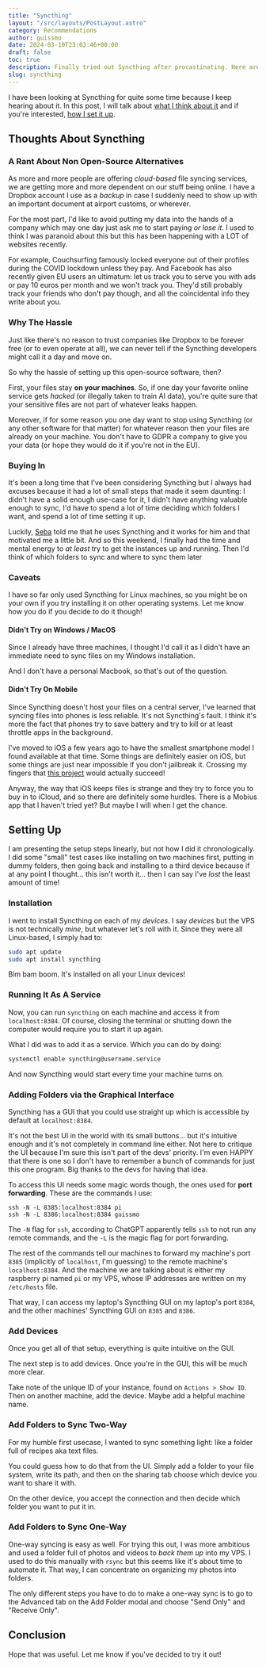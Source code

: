 ```yaml
---
title: "Syncthing"
layout: "/src/layouts/PostLayout.astro"
category: Recommendations
author: guissmo
date: 2024-03-10T23:03:46+00:00
draft: false
toc: true
description: Finally tried out Syncthing after procastinating. Here are my thoughts and instructions on how to set it up.
slug: syncthing
---
```


I have been looking at Syncthing for quite some time because I keep hearing about it. In this post, I will talk about [what I think about it](#thoughts-about-syncthing) and if you're interested, [how I set it up](#setting-up).

## Thoughts About Syncthing

### A Rant About Non Open-Source Alternatives

As more and more people are offering *cloud-based* file syncing services, we are getting more and more dependent on our stuff being online. I have a Dropbox account I use as a *backup* in case I suddenly need to show up with an important document at airport customs, or wherever.

For the most part, I'd like to avoid putting my data into the hands of a company which may one day just ask me to start paying *or lose it*. I used to think I was paranoid about this but this has been happening with a LOT of websites recently.

For example, Couchsurfing famously locked everyone out of their profiles during the COVID lockdown unless they pay. And Facebook has also recently given EU users an ultimatum: let us track you to serve you with ads or pay 10 euros per month and we won't track you. They'd still probably track your friends who don't pay though, and all the coincidental info they write about you.

### Why The Hassle

Just like there's no reason to trust companies like Dropbox to be forever free (or to even operate at all), we can never tell if the Syncthing developers might call it a day and move on.

So why the hassle of setting up this open-source software, then?

First, your files stay **on your machines**. So, if one day your favorite online service gets *hacked* (or illegally taken to train AI data), you're quite sure that your sensitive files are not part of whatever leaks happen. 

Moreover, if for some reason you one day want to stop using Syncthing (or any other software for that matter) for whatever reason then your files are already on your machine. You don't have to GDPR a company to give you your data (or hope they would do it if you're not in the EU).

### Buying In

It's been a long time that I've been considering Syncthing but I always had excuses because it had a lot of small steps that made it seem daunting: I didn't have a solid enough use-case for it, I didn't have anything valuable enough to sync, I'd have to spend a lot of time deciding which folders I want, and spend a lot of time setting it up.

Luckily, [Seba](https://sebastiano.tronto.net/) told me that he uses Syncthing and it works for him and that motivated me a little bit. And so this weekend, I finally had the time and mental energy to *at least* try to get the instances up and running. Then I'd think of which folders to sync and where to sync them later

### Caveats

I have so far only used Syncthing for Linux machines, so you might be on your own if you try installing it on other operating systems. Let me know how you do if you decide to do it though!

#### Didn't Try on Windows / MacOS

Since I already have three machines, I thought I'd call it as I didn't have an immediate need to sync files on my Windows installation.

And I don't have a personal Macbook, so that's out of the question.

#### Didn't Try On Mobile

Since Syncthing doesn't host your files on a central server, I've learned that syncing files into phones is less reliable. It's not Syncthing's fault. I think it's more the fact that phones try to save battery and try to kill or at least throttle apps in the background.

I've moved to iOS a few years ago to have the smallest smartphone model I found available at that time. Some things are definitely easier on iOS, but some things are just near impossible if you don't jailbreak it. Crossing my fingers that [this project](https://smallandroidphone.com/) would actually succeed!

Anyway, the way that iOS keeps files is strange and they try to force you to buy in to iCloud, and so there are definitely some hurdles. There is a Mobius app that I haven't tried yet? But maybe I will when I get the chance.

## Setting Up

I am presenting the setup steps linearly, but not how I did it chronologically. I did some "small" test cases like installing on two machines first, putting in dummy folders, then going back and installing to a third device because if at any point I thought... this isn't worth it... then I can say I've *lost* the least amount of time!

### Installation

I went to install Syncthing on each of my *devices*. I say *devices* but the VPS is not technically *mine*, but whatever let's roll with it. Since they were all Linux-based, I simply had to:

```bash
sudo apt update
sudo apt install syncthing
```

Bim bam boom. It's installed on all your Linux devices!

### Running It As A Service

Now, you can run `syncthing` on each machine and access it from `localhost:8384`. Of course, closing the terminal or shutting down the computer would require you to start it up again.

What I did was to add it as a service. Which you can do by doing:

```bash
systemctl enable syncthing@username.service
```

And now Syncthing would start every time your machine turns on.

### Adding Folders via the Graphical Interface

Syncthing has a GUI that you could use straight up which is accessible by default at `localhost:8384`.

It's not the best UI in the world with its small buttons... but it's intuitive enough and it's not completely in command line either. Not here to critique the UI because I'm sure this isn't part of the devs' priority. I'm even HAPPY that there is one so I don't have to remember a bunch of commands for just this one program. Big thanks to the devs for having that idea.

To access this UI needs some magic words though, the ones used for **port forwarding**. These are the commands I use:

```
ssh -N -L 8385:localhost:8384 pi
ssh -N -L 8386:localhost:8384 guissmo
```

The `-N` flag for `ssh`, according to ChatGPT apparently tells `ssh` to not run any remote commands, and the `-L` is the magic flag for port forwarding.

The rest of the commands tell our machines to forward my machine's port `8385` (implicitly of `localhost`, I'm guessing) to the remote machine's `localhost:8384`. And the machine we are talking about is either my raspberry pi named `pi` or my VPS, whose IP addresses are written on my `/etc/hosts` file.

That way, I can access my laptop's Syncthing GUI on my laptop's port `8384`, and the other machines' Syncthing GUI on `8385` and `8386`.

### Add Devices

Once you get all of that setup, everything is quite intuitive on the GUI.

The next step is to add devices. Once you're in the GUI, this will be much more clear.

Take note of the unique ID of your instance, found on `Actions > Show ID`. Then on another machine, add the device. Maybe add a helpful machine name.

### Add Folders to Sync Two-Way

For my humble first usecase, I wanted to sync something light: like a folder full of recipes aka text files.

You could guess how to do that from the UI. Simply add a folder to your file system, write its path, and then on the sharing tab choose which device you want to share it with.

On the other device, you accept the connection and then decide which folder you want to put it in.

### Add Folders to Sync One-Way

One-way syncing is easy as well. For trying this out, I was more ambitious and used a folder full of photos and videos to *back them up* into my VPS. I used to do this manually with `rsync` but this seems like it's about time to automate it. That way, I can concentrate on organizing my photos into folders.

The only different steps you have to do to make a one-way sync is to go to the Advanced tab on the Add Folder modal and choose "Send Only" and "Receive Only".

## Conclusion

Hope that was useful. Let me know if you've decided to try it out!